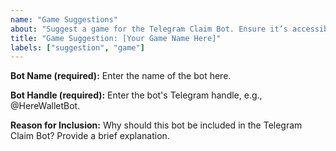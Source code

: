 ```yaml
---
name: "Game Suggestions"
about: "Suggest a game for the Telegram Claim Bot. Ensure it’s accessible via Telegram Web. Games needing virtual video gameplay, like racing or falling objects, may not be suitable."
title: "Game Suggestion: [Your Game Name Here]"
labels: ["suggestion", "game"]
---
```


**Bot Name (required):**
Enter the name of the bot here.

**Bot Handle (required):**
Enter the bot's Telegram handle, e.g., @HereWalletBot.

**Reason for Inclusion:**
Why should this bot be included in the Telegram Claim Bot? Provide a brief explanation.
